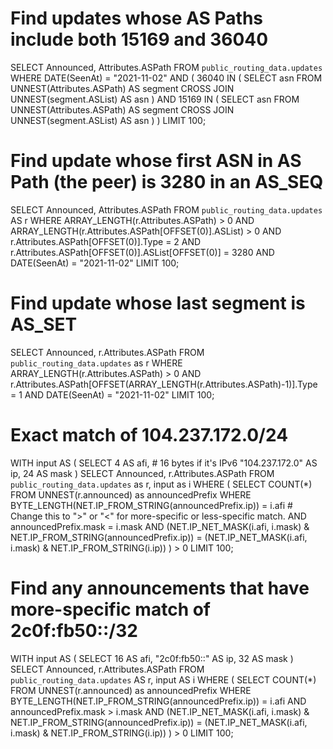 # Find updates whose AS Paths include both 15169 and 36040
SELECT Announced, Attributes.ASPath
  FROM `public_routing_data.updates`
WHERE DATE(SeenAt) = "2021-11-02" AND (
      36040 IN (
      SELECT asn
        FROM UNNEST(Attributes.ASPath) AS segment
             CROSS JOIN UNNEST(segment.ASList) AS asn
      )
  AND 15169 IN (
       SELECT asn
         FROM UNNEST(Attributes.ASPath) AS segment 
              CROSS JOIN UNNEST(segment.ASList) AS asn
              )
    )
LIMIT 100;

# Find update whose first ASN in AS Path (the peer) is 3280 in an AS_SEQ
SELECT Announced, Attributes.ASPath
  FROM `public_routing_data.updates` AS r
 WHERE ARRAY_LENGTH(r.Attributes.ASPath) > 0
   AND ARRAY_LENGTH(r.Attributes.ASPath[OFFSET(0)].ASList) > 0
   AND r.Attributes.ASPath[OFFSET(0)].Type = 2
   AND r.Attributes.ASPath[OFFSET(0)].ASList[OFFSET(0)] = 3280
   AND DATE(SeenAt) = "2021-11-02"
 LIMIT 100;

# Find update whose last segment is AS_SET
SELECT Announced, r.Attributes.ASPath
  FROM `public_routing_data.updates` as r
 WHERE ARRAY_LENGTH(r.Attributes.ASPath) > 0
   AND r.Attributes.ASPath[OFFSET(ARRAY_LENGTH(r.Attributes.ASPath)-1)].Type = 1
   AND DATE(SeenAt) = "2021-11-02"
 LIMIT 100;


# Exact match of 104.237.172.0/24
WITH input AS (
    SELECT 4 AS afi, # 16 bytes if it's IPv6
          "104.237.172.0" AS ip,
          24 AS mask
)
SELECT Announced, r.Attributes.ASPath
  FROM `public_routing_data.updates` as r, input as i
 WHERE (
     SELECT COUNT(*) FROM UNNEST(r.announced) as announcedPrefix
      WHERE
            BYTE_LENGTH(NET.IP_FROM_STRING(announcedPrefix.ip)) = i.afi
         # Change this to ">" or "<" for more-specific or less-specific match.
        AND announcedPrefix.mask = i.mask
        AND (NET.IP_NET_MASK(i.afi, i.mask) & NET.IP_FROM_STRING(announcedPrefix.ip))
             = (NET.IP_NET_MASK(i.afi, i.mask) & NET.IP_FROM_STRING(i.ip))
      ) > 0
 LIMIT 100;

# Find any announcements that have more-specific match of 2c0f:fb50::/32
WITH input AS (
    SELECT 16 AS afi,
           "2c0f:fb50::" AS ip,
           32 AS mask
)
SELECT Announced, r.Attributes.ASPath
  FROM `public_routing_data.updates` AS r, input AS i
 WHERE (
       SELECT COUNT(*) FROM UNNEST(r.announced) as announcedPrefix
        WHERE
              BYTE_LENGTH(NET.IP_FROM_STRING(announcedPrefix.ip)) = i.afi
          AND announcedPrefix.mask > i.mask
          AND (NET.IP_NET_MASK(i.afi, i.mask) & NET.IP_FROM_STRING(announcedPrefix.ip))
                 = (NET.IP_NET_MASK(i.afi, i.mask) & NET.IP_FROM_STRING(i.ip))
       ) > 0
 LIMIT 100;
